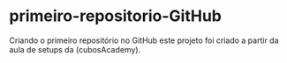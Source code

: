 # primeiro-repositorio-GitHub
Criando o primeiro repositório no GitHub
este projeto foi criado a partir da aula de setups da (cubosAcademy).
